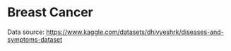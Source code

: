 # Breast Cancer 

Data source: https://www.kaggle.com/datasets/dhivyeshrk/diseases-and-symptoms-dataset